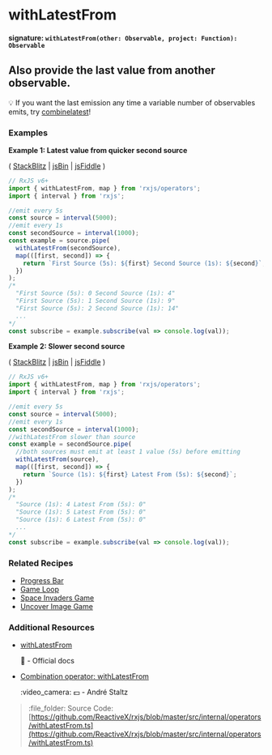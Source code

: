 # withLatestFrom

#### signature: `withLatestFrom(other: Observable, project: Function): Observable`

## Also provide the last value from another observable.

:bulb: If you want the last emission any time a variable number of observables emits, try [combinelatest](combinelatest.md)!

### Examples

**Example 1: Latest value from quicker second source**

\( [StackBlitz](https://stackblitz.com/edit/typescript-tznzbj?file=index.ts&devtoolsheight=100) \| [jsBin](http://jsbin.com/fitekeseru/1/edit?js,console) \| [jsFiddle](https://jsfiddle.net/btroncone/9c3pfgpk/) \)

```javascript
// RxJS v6+
import { withLatestFrom, map } from 'rxjs/operators';
import { interval } from 'rxjs';

//emit every 5s
const source = interval(5000);
//emit every 1s
const secondSource = interval(1000);
const example = source.pipe(
  withLatestFrom(secondSource),
  map(([first, second]) => {
    return `First Source (5s): ${first} Second Source (1s): ${second}`;
  })
);
/*
  "First Source (5s): 0 Second Source (1s): 4"
  "First Source (5s): 1 Second Source (1s): 9"
  "First Source (5s): 2 Second Source (1s): 14"
  ...
*/
const subscribe = example.subscribe(val => console.log(val));
```

**Example 2: Slower second source**

\( [StackBlitz](https://stackblitz.com/edit/typescript-gigsdv?file=index.ts&devtoolsheight=100) \| [jsBin](http://jsbin.com/vujekucuxa/1/edit?js,console) \| [jsFiddle](https://jsfiddle.net/btroncone/bywLL579/) \)

```javascript
// RxJS v6+
import { withLatestFrom, map } from 'rxjs/operators';
import { interval } from 'rxjs';

//emit every 5s
const source = interval(5000);
//emit every 1s
const secondSource = interval(1000);
//withLatestFrom slower than source
const example = secondSource.pipe(
  //both sources must emit at least 1 value (5s) before emitting
  withLatestFrom(source),
  map(([first, second]) => {
    return `Source (1s): ${first} Latest From (5s): ${second}`;
  })
);
/*
  "Source (1s): 4 Latest From (5s): 0"
  "Source (1s): 5 Latest From (5s): 0"
  "Source (1s): 6 Latest From (5s): 0"
  ...
*/
const subscribe = example.subscribe(val => console.log(val));
```

### Related Recipes

* [Progress Bar](../../recipes/progressbar.md)
* [Game Loop](../../recipes/gameloop.md)
* [Space Invaders Game](../../recipes/space-invaders-game.md)
* [Uncover Image Game](../../recipes/uncover-image-game.md)

### Additional Resources

* [withLatestFrom](https://rxjs.dev/api/operators/withLatestFrom)

  :newspaper: - Official docs

* [Combination operator: withLatestFrom](https://egghead.io/lessons/rxjs-combination-operator-withlatestfrom?course=rxjs-beyond-the-basics-operators-in-depth)

  :video\_camera: :dollar: - André Staltz

> :file\_folder: Source Code: [https://github.com/ReactiveX/rxjs/blob/master/src/internal/operators/withLatestFrom.ts](https://github.com/ReactiveX/rxjs/blob/master/src/internal/operators/withLatestFrom.ts)

